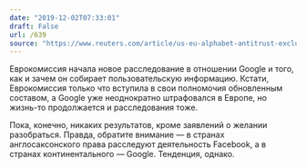 ```yaml
---
date: "2019-12-02T07:33:01"
draft: False
url: /639
source: "https://www.reuters.com/article/us-eu-alphabet-antitrust-exclusive-idUSKBN1Y40NX"
---
```


Еврокомиссия начала новое расследование в отношении Google и того, как и зачем он собирает пользовательскую информацию. Кстати, Еврокомиссия только что вступила в свои полномочия обновленным составом, а Google уже неоднократно штрафовался в Европе, но жизнь-то продолжается и расследования тоже.

Пока, конечно, никаких результатов, кроме заявлений о желании разобраться. Правда, обратите внимание — в странах англосаксонского права расследуют деятельность Facebook, а в странах континентального — Google. Тенденция, однако.
